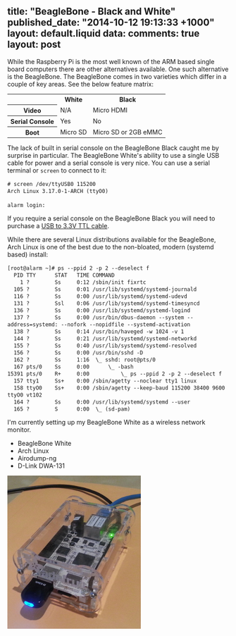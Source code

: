 title: "BeagleBone - Black and White"
published_date: "2014-10-12 19:13:33 +1000"
layout: default.liquid
data:
  comments: true
  layout: post
---
While the Raspberry Pi is the most well known of the ARM based single board
computers there are other alternatives available. One such alternative is the
BeagleBone. The BeagleBone comes in two varieties which differ in a couple
of key areas. See the below feature matrix:

<table>
    <tr>
        <th></th>
        <th>White</th>
        <th>Black</th>
    </tr>
    <tr>
        <th>Video</th>
        <td>N/A</td>
        <td>Micro HDMI</td>
    </tr>
    <tr>
        <th>Serial Console</th>
        <td>Yes</td>
        <td>No</td>
    </tr>
    <tr>
        <th>Boot</th>
        <td>Micro SD</td>
        <td>Micro SD or 2GB eMMC</td>
    </tr>
</table>

The lack of built in serial console on the BeagleBone Black caught me by
surprise in particular. The BeagleBone White's ability to use a single USB cable
for power and a serial console is very nice. You can use a serial terminal or
`screen` to connect to it:

    # screen /dev/ttyUSB0 115200
    Arch Linux 3.17.0-1-ARCH (ttyO0)

    alarm login:

If you require a serial console on the BeagleBone Black you will need to
purchase a [USB to 3.3V TTL cable][0].

While there are several Linux distributions available for the BeagleBone, Arch
Linux is one of the best due to the non-bloated, modern (systemd based) install:

    [root@alarm ~]# ps --ppid 2 -p 2 --deselect f
      PID TTY      STAT   TIME COMMAND
        1 ?        Ss     0:12 /sbin/init fixrtc
      105 ?        Ss     0:01 /usr/lib/systemd/systemd-journald
      116 ?        Ss     0:00 /usr/lib/systemd/systemd-udevd
      131 ?        Ssl    0:06 /usr/lib/systemd/systemd-timesyncd
      136 ?        Ss     0:00 /usr/lib/systemd/systemd-logind
      137 ?        Ss     0:00 /usr/bin/dbus-daemon --system --address=systemd: --nofork --nopidfile --systemd-activation
      138 ?        Ss     0:14 /usr/bin/haveged -w 1024 -v 1
      144 ?        Ss     0:21 /usr/lib/systemd/systemd-networkd
      155 ?        Ss     0:40 /usr/lib/systemd/systemd-resolved
      156 ?        Ss     0:00 /usr/bin/sshd -D
      162 ?        Ss     1:16  \_ sshd: root@pts/0
      167 pts/0    Ss     0:00      \_ -bash
    15391 pts/0    R+     0:00          \_ ps --ppid 2 -p 2 --deselect f
      157 tty1     Ss+    0:00 /sbin/agetty --noclear tty1 linux
      158 ttyO0    Ss+    0:00 /sbin/agetty --keep-baud 115200 38400 9600 ttyO0 vt102
      164 ?        Ss     0:00 /usr/lib/systemd/systemd --user
      165 ?        S      0:00  \_ (sd-pam)

I'm currently setting up my BeagleBone White as a wireless network monitor.

 * BeagleBone White
 * Arch Linux
 * Airodump-ng
 * D-Link DWA-131

![BeagleBone Wireless Monitor](/images/bbw_wlan.jpg)

[0]: http://elinux.org/Beagleboard:BeagleBone_Black_Accessories#Serial_Debug_Cables
